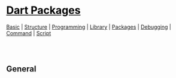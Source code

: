 <style>
.md0{margin-top: 150px;}
.md1{margin-top: 75px;}
.md2{margin-top: 50px;}
.md3{margin-top: 25px;}
.tbl1 td#header{background-color: D1ECCF}
.tbl1 tr#header{background-color: D1ECCF}
</style>

# [<span style="color:black;">Dart Packages</span>](Dart.md)
[Basic](Dart-Basic.md) | [Structure](Dart-Structure.md) | [Programming](Dart-Programming.md) | [Library](Dart-Library.md) | [Packages](Dart-Packages.md) | [Debugging](Dart-Debugging.md) | [Command](Dart-Command.md) | [Script](Dart-Script.md)
<div class="md1"></div>




## General
